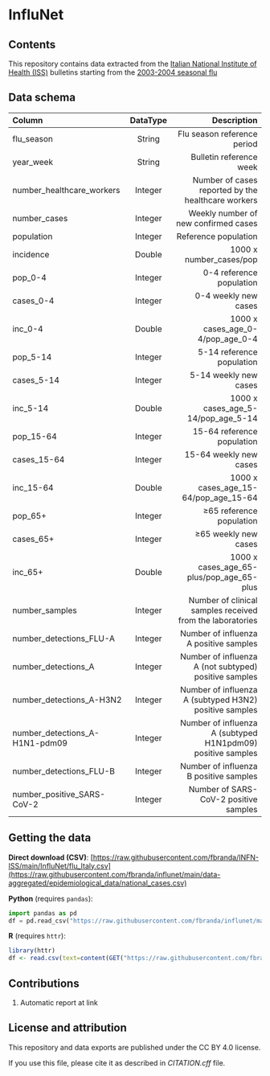 # InfluNet

## Contents

This repository contains data extracted from the [Italian National Institute of Health (ISS)](https://www.epicentro.iss.it/influenza/influnet) bulletins starting from the [2003-2004 seasonal flu](https://w3.iss.it/site/rmi/influnet/pagine/stagioni.aspx)


## Data schema

| Column      | DataType | Description     |
| :---        |    :----:   |          ---: |
| flu_season      | String       | Flu season reference period  |
| year_week     |  String       | Bulletin reference week   |
| number_healthcare_workers   | Integer | Number of cases reported by the healthcare workers  |
| number_cases  | Integer | Weekly number of new confirmed cases  |
| population | Integer | Reference population |
| incidence | Double | 1000 x number_cases/pop |
| pop_0-4 | Integer | 0-4 reference population  |
| cases_0-4 | Integer | 0-4 weekly new cases  |
| inc_0-4 | Double | 1000 x cases_age_0-4/pop_age_0-4  |
| pop_5-14 | Integer | 5-14 reference population  |
| cases_5-14 | Integer | 5-14 weekly new cases  |
| inc_5-14 | Double | 1000 x cases_age_5-14/pop_age_5-14  |
| pop_15-64 | Integer | 15-64 reference population  |
| cases_15-64 | Integer | 15-64 weekly new cases  |
| inc_15-64 | Double | 1000 x cases_age_15-64/pop_age_15-64  |
| pop_65+ | Integer | ≥65 reference population  |
| cases_65+ | Integer | ≥65 weekly new cases  |
| inc_65+ | Double | 1000 x cases_age_65-plus/pop_age_65-plus  |
| number_samples | Integer | Number of clinical samples received from the laboratories  |
| number_detections_FLU-A | Integer | Number of influenza A positive samples  |
| number_detections_A | Integer | Number of influenza A (not subtyped) positive samples |
| number_detections_A-H3N2 | Integer | Number of influenza A (subtyped H3N2)  positive samples  |
| number_detections_A-H1N1-pdm09 | Integer | Number of influenza A (subtyped H1N1pdm09) positive samples  |
| number_detections_FLU-B | Integer | Number of influenza B positive samples  |
| number_positive_SARS-CoV-2 | Integer | Number of SARS-CoV-2 positive samples  |





## Getting the data

**Direct download (CSV)**: [https://raw.githubusercontent.com/fbranda/INFN-ISS/main/InfluNet/flu_Italy.csv](https://raw.githubusercontent.com/fbranda/influnet/main/data-aggregated/epidemiological_data/national_cases.csv)

**Python** (requires `pandas`):
```python
import pandas as pd
df = pd.read_csv("https://raw.githubusercontent.com/fbranda/influnet/main/data-aggregated/epidemiological_data/national_cases.csv")
```

**R** (requires `httr`):
```r
library(httr)
df <- read.csv(text=content(GET("https://raw.githubusercontent.com/fbranda/influnet/main/data-aggregated/epidemiological_data/national_cases.csv")))
```

## Contributions
1) Automatic report at link 


## License and attribution

This repository and data exports are published under the CC BY 4.0 license.

If you use this file, please cite it as described in *CITATION.cff* file.
